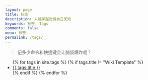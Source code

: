 ```yaml
---
layout: page
title: 标签
description: 人越学越觉得自己无知
keywords: 标签, Tags
comments: false
menu: 标签
permalink: /tags/
---
```


> 记多少命令和快捷键会让脑袋爆炸呢？

<ul class="listing">
{% for tags in site.tags %}
{% if tags.title != "Wiki Template" %}
<li class="listing-item"><a href="{{ tags.url }}">{{ tags.title }}</a></li>
{% endif %}
{% endfor %}
</ul>
